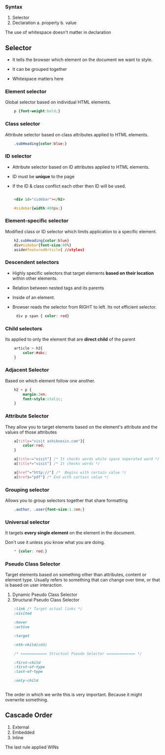 ### Syntax

1. Selector
2. Declaration
	a. property
	b. value

The use of whitespace doesn't matter in declaration

## Selector


- It tells the browser which element on the document we want to style.

- It can be grouped together

- Whitespace matters here

### Element selector

Global selector based on individual HTML elements.

```css
	p {font-weight:bold;}
```
### Class selector

Attribute selector based on class attributes applied to HTML elements.


```css
	.subHeading{color:blue;} 
```
### ID selector

- Attribute selector based on ID attributes applied to HTML elements.

- ID must be **unique**  to the page

- If the ID & class conflict each other then ID will be used.

```html

	<div id="sidebar"></h2> 

```

```css 
	#sidebar{width:400px;} 
```

### Element-specific selector

Modified class or ID selector which limits application to a specific element.

```css
	h2.subHeading{color:blue}
	div#sidebar{font-size:80%}
	aside#featuredArticle{ //styles}
```
### Descendent selectors

- Highly specific selectors that target elements **based on their location** within other elements.

- Relation between nested tags and its parents

- Inside of an element.

- Browser reads the selector from RIGHT to left. Its not efficient selector.

```css
	 div p span { color: red} 
```

### Child selectors

Its applied to only the element that are **direct child** of the parent

```css
	article > h2{
		color:#abc;
	}
```
### Adjacent Selector

Based on which element follow one another.

```css
	h2 + p {
		margin:2em;
		font-style:italic;
	}

```
### Attribute Selector

They allow you to target elements based on the element's attribute and the values of those attributes

```css
	a[title="visit ashiknesin.com"]{
		color:red;
	}

	a[title~="visit"] /* It checks words white space seperated word */
	a[title*="visit"] /* It checks words */

	a[href^="http://"] /*  Begins with certain value */
	a[href$="pdf"] /* End with certain value */
```


### Grouping selector

Allows you to group selectors together that share formatting

```css 
	.author, .user{font-size:1.3em;} 
```



### Universal selector

It targets **every single element** on the element in the document.

Don't use it unless you know what you are doing.

```css
	* {color: red;}
```


### Pseudo Class Selector

Target elements based on something other than attributes, content or element type. Usually refers to something that can change over time, or that is based on user interaction.

1. Dynamic Pseudo Class Selector
2. Structural Pseudo Class Selector

```css
	:link /* Target actual links */
	:visited

	:hover
	:active

	:target

	:nth-child(odd)

	/* ============ Structual Pseudo Selector ============= */

	:first-child
	:first-of-type
	:last-of-type

	:only-child 
	
```

The order in which we write this is very important. Because it might overwrite something.

## Cascade Order


1. External
2. Embedded
3. Inline

The last rule applied WINs
